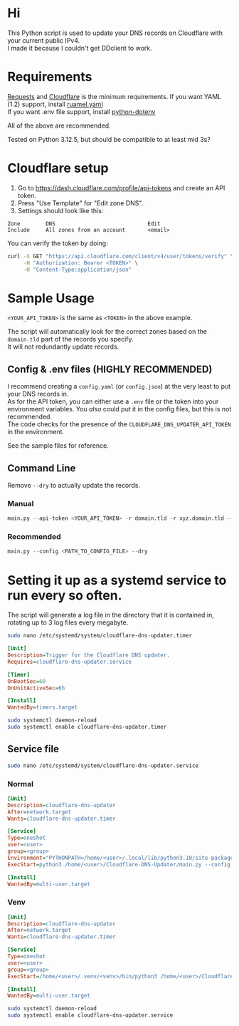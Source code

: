 # Hi

This Python script is used to update your DNS records on Cloudflare with your current public IPv4.  
I made it because I couldn't get DDclient to work.

# Requirements

[Requests](https://pypi.org/project/requests/) and [Cloudflare](https://github.com/cloudflare/cloudflare-python) is the minimum requirements.
If you want YAML (1.2) support, install [ruamel.yaml](https://pypi.org/project/ruamel.yaml/)  
If you want .env file support, install [python-dotenv](https://pypi.org/project/python-dotenv/)  

All of the above are recommended.

Tested on Python 3.12.5, but should be compatible to at least mid 3s?

# Cloudflare setup

1. Go to https://dash.cloudflare.com/profile/api-tokens and create an API token. 
2. Press "Use Template" for "Edit zone DNS".
3. Settings should look like this:
```
Zone		DNS								Edit
Include		All zones from an account 		<email>
```

You can verify the token by doing:
```bash
curl -X GET "https://api.cloudflare.com/client/v4/user/tokens/verify" \
     -H "Authorization: Bearer <TOKEN>" \
     -H "Content-Type:application/json"
```

# Sample Usage

``<YOUR_API_TOKEN>`` is the same as ``<TOKEN>`` in the above example.

The script will automatically look for the correct zones based on the ``domain.tld`` part of the records you specify.  
It will not redundantly update records.  

## Config & .env files (HIGHLY RECOMMENDED)

I recommend creating a ``config.yaml`` (or ``config.json``) at the very least to put your DNS records in.  
As for the API token, you can either use a ``.env`` file or the token into your environment variables. You *also* could put it in the config files, but this is not recommended.  
The code checks for the presence of the ``CLOUDFLARE_DNS_UPDATER_API_TOKEN`` in the environment.  

See the sample files for reference.

## Command Line

Remove ``--dry`` to actually update the records.

### Manual

```python
main.py --api-token <YOUR_API_TOKEN> -r domain.tld -r xyz.domain.tld --dry
```

### Recommended
```python
main.py --config <PATH_TO_CONFIG_FILE> --dry
```

# Setting it up as a systemd service to run every so often.

The script will generate a log file in the directory that it is contained in, rotating up to 3 log files every megabyte.

```bash
sudo nano /etc/systemd/system/cloudflare-dns-updater.timer
```

```ini
[Unit]
Description=Trigger for the Cloudflare DNS updater.
Requires=cloudflare-dns-updater.service

[Timer]
OnBootSec=60
OnUnitActiveSec=6h

[Install]
WantedBy=timers.target
```

```bash
sudo systemctl daemon-reload
sudo systemctl enable cloudflare-dns-updater.timer
```


## Service file

```bash
sudo nano /etc/systemd/system/cloudflare-dns-updater.service
```

### Normal

```ini
[Unit]
Description=cloudflare-dns-updater
After=network.target
Wants=cloudflare-dns-updater.timer

[Service]
Type=oneshot
user=<user>
group=<group>
Environment="PYTHONPATH=/home/<user>/.local/lib/python3.10/site-packages"
ExecStart=python3 /home/<user>/Cloudflare-DNS-Updater/main.py --config /home/<user>/Cloudflare-DNS-Updater/config.yaml

[Install]
WantedBy=multi-user.target
```

### Venv

```ini
[Unit]
Description=cloudflare-dns-updater
After=network.target
Wants=cloudflare-dns-updater.timer

[Service]
Type=oneshot
user=<user>
group=<group>
ExecStart=/home/<user>/.venv/<venv>/bin/python3 /home/<user>/Cloudflare-DNS-Updater/main.py --config /home/<user>/Cloudflare-DNS-Updater/config.yaml

[Install]
WantedBy=multi-user.target
```


```bash
sudo systemctl daemon-reload
sudo systemctl enable cloudflare-dns-updater.service
```